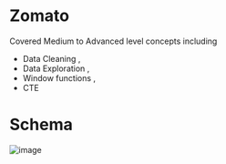 # Zomato
Covered Medium to Advanced level concepts including 
- Data Cleaning , 
- Data Exploration ,
- Window functions ,
- CTE 

# Schema 

![image](https://github.com/user-attachments/assets/d3071d86-1612-4cf4-8f79-a6cbaaf328c8)
